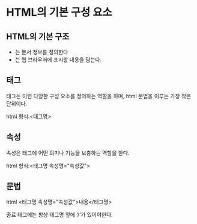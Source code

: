 # HTML의 기본 구성 요소

## HTML의 기본 구조

<!DOCTYPE html>
<html lang="en">
<head>
    <meta charset="UTF-8">
    <meta name="viewport" content="width=device-width, initial-scale=1.0">
    <title>Document</title>
</head>
<body>
    
</body>
</html>


- <head>는 문서 정보를 정의한다
- <body>는 웹 브라우저에 표시할 내용을 담는다.

## 태그

태그는 이런 다양한 구성 요소를 정의하는 역할을 하며, html 문법을 이루는 가장 작은 단위이다.

html
형식:<태그명>


## 속성

속성은 태그에 어떤 의미나 기능을 보충하는 역할을 한다.

html
형식:<태그명 속성명="속성값">


## 문법

html
<태그명 속성명="속성값">내용</태그명>


종료 태그에는 항상 태그명 앞에 ‘/’가 있어야한다.
